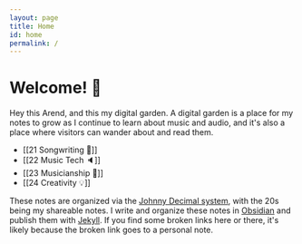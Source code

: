 ```yaml
---
layout: page
title: Home
id: home
permalink: /
---
```


# Welcome! 🌱
Hey this Arend, and this my digital garden. A digital garden is a place for my notes to grow as I continue to learn about music and audio, and it's also a place where visitors can wander about and read them. 

- [[21 Songwriting 🎼]]
- [[22 Music Tech 🔈]]
- [[23 Musicianship 🎻]]
- [[24 Creativity 💡]]

These notes are organized via the [Johnny Decimal system](https://johnnydecimal.com), with the 20s being my shareable notes. I write and organize these notes in [Obsidian](https://obsidian.md) and publish them with [Jekyll](https://maximevaillancourt.com/blog/setting-up-your-own-digital-garden-with-jekyll). If you find some broken links here or there, it's likely because the broken link goes to a personal note.

<style>
  .wrapper {
    max-width: 46em;
  }
</style>
